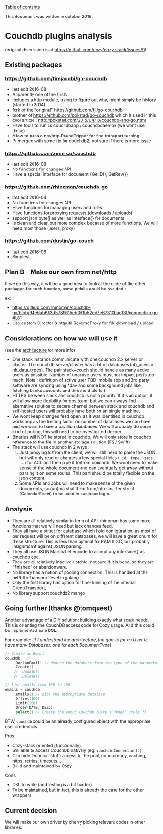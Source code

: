 [Table of contents](README.md#table-of-contents)

This document was written in october 2016.

# Couchdb plugins analysis

(original discussion is at https://github.com/cozy/cozy-stack/issues/9)

## Existing packages

### https://github.com/timjacobi/go-couchdb

-   last edit 2016-08
-   Apparently one of the firsts
-   Includes a http module, trying to figure out why, might simply be history
    (started in 2014)
-   fork of the "original" https://github.com/fjl/go-couchdb
-   brother of https://github.com/pokstad/go-couchdb which is used in this cool
    article : http://pokstad.com/2015/04/18/couchdb-and-go.html
-   Have tools to run as couchdbapp / couchdbdaemon (we wont use these)
-   Allow to pass a net/http.RoundTripper for fine transport tunning.
-   Pr merged with some fix for couchdb2, not sure if there is more issue

### https://github.com/zemirco/couchdb

-   last edit 2016-08
-   No functions for changes API
-   Have a special interface for document {GetID(), GetRev()}

### https://github.com/rhinoman/couchdb-go

-   last edit 2016-04
-   No functions for changes API
-   Have functions for managing users and roles
-   Have functions for proxying requests (downloads / uploads)
-   support json byte[] as well as interface{} for documents
-   Is clean and clear, but more complex because of more functions. We will need
    most those (users, proxy)

### https://github.com/dustin/go-couch

-   last edit 2016-08
-   Simplest

## Plan B - Make our own from net/http

If we go this way, it will be a good idea to look at the code of the other
packages for each function, some pitfalls could be avoided :

ex:

-   https://github.com/rhinoman/couchdb-go/blob/94e6ab663d5789615eb061b52ed2e67310bac13f/connection.go#L81
-   Use custom Director & httputil.ReverseProxy for file download / upload

## Considerations on how we will use it

(see the [architecture](architecture.md) for more info)

-   One stack instance communicate with one couchdb 2.x server or cluster. The
    couchdb server/cluster has a lot of databases (nb_users x nb_data_types).
    The pair stack+couch should handle as many active users as possible. Number
    of unactive users must not impact perfs too much. Note : definition of
    active user TBD (mobile app and 3rd party software are syncing using \*dav
    and some background jobs like fetching banks accounts and threshold alerts )
-   HTTPS between stack and couchdb is not a priority. If it's an option, it
    will allow more flexibility for ops team, but we can always find alternative
    solution to secure channel between stack and couchdb and self-hosted users
    will probably have both on an single machine.
-   We wont keep changes feed open, as it was identified in couchdb workshop as
    the limiting factor on number of databases we can have and we want to have a
    bazillion databases. We will probably do some kind of polling, this will
    need to be investigated deeper.
-   Binaries will NOT be stored in couchdb. We will only store in couchdb
    reference to the file in another storage solution (FS / Swift)
-   The stack will use couchdb in 2 ways :
    1. Just proxying to/from the client, we will still need to parse the JSON,
       but will only read or changes a few special fields (`_id`, `_type`,
       `_tags` ....) for ACL and then pipe it to/from couchdb. We wont need to
       make sense of the whole document and can eventually get away without
       parsing it on some routes. This part should be totally flexible on the
       json content.
    2. Some APIs and Jobs will need to make sense of the given documents, so
       (un)marshal them from/into smarter struct (CalendarEvent) to be used in
       business logic.

## Analysis

-   They are all relatively similar in term of API. rhinoman has some more
    functions that we will need but lack changes feed.
-   They all have a struct for database which hold configuration, as most of our
    request will be on different databases, we will have a great churn for these
    structure. This is less than optimal for RAM & GC, but probably
    insignificant against JSON parsing.
-   They all use JSON Marshal et encode to accept any interface{} as couchdb
    doc.
-   They are all relatively inactive / stable, not sure if it is because they
    are "finished" or abandonware.
-   No library has a notion of pooling connection. This is handled at the
    net/http.Transport level in golang.
-   Only the first library has option for fine-tunning of the internal
    Client/Transport,
-   No library support couchdb2 mango

## Going further (thanks @tomquest)

Another advantage of a DIY solution: building exactly what `stack` needs. This
is orienting the CouchDB access code for Cozy usage. And this could be
implemented as a **DSL**.

For example: _(if I understand the architecture, the goal is for an User to have
many Databases, one for each DocumentType)_

```go
// Create an Email
couchdb
    .Doc(anEmail) // deduce the database from the type of the parameters
    .Create()
    // .Update()
    // .Delete()
```

```go
// List emails from 100 to 200
emails = couchdb
    .emails() // pick the appropriate database
    .Offset(100)
    .Limit(200)
    .Order(DATE, DESC)
    .select() // Create the adhoc CouchDb query (`Mango` style ?)
```

BTW, `couchdb` could be an already configured object with the appropriate user
credentials.

Pros:

-   Cozy-stack oriented (functionally)
-   Still able to access CouchDb natively (eg. `couchdb.Connection()`)
-   Can hide technical stuff: access to the pool, concurrency, caching, https,
    retries, timeouts...
-   Build and maintained by Cozy

Cons:

-   DSL to write (and testing is a bit harder)
-   To be maintained, but in fact, this is already the case for the other
    wrappers

## Current decision

We will make our own driver by cherry picking relevant codes in other libraries.
